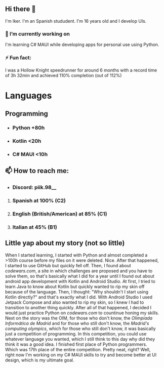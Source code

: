 ## Hi there 👋
I'm Iker. I'm an Spanish stududent. I'm 16 years old and I develop UIs. 
### 🔭 I’m currently working on 
I'm learning C# MAUI while developing apps for personal use using Python.
### ⚡ Fun fact: 
I was a Hollow Knight speedrunner for around 6 months with a record time of 3h 32min and achieved 110% completion (out of 112%)
# Languages
## Programming
- ### Python  +80h 
- ### Kotlin  <20h
- ### C# MAUI <10h
## 📫 How to reach me:
- ### Discord: piik.98__
1. ### Spanish at 100% (C2)
2. ### English (British/American) at 85% (C1)
3. ### Italian at 45% (B1)
## Little yap about my story (not so little)
When I started learning, I started with Python and almost completed a >100h course before my files on it were deleted. Nice.
After that happened, I started to use GitHub but quickly fell off. Then, I found about _codewars.com_, a site in which challenges are proposed and 
you have to solve them, so that's basically what I did for a year until I found out about android app development with Kotlin and Android Studio.
At first, I tried to learn Java to know about Kotlin but quickly wanted to rip my skin off because of the language. Then, I thought: 
"Why shouldn't I start using Kotlin directly?" and that's exactly what I did. With Android Studio I used Jetpack Compose and also wanted to rip my
skin, so I knew I had to transition to another thing quickly. After all of that happened, I decided I would just practice Python on _codewars.com_ to
countinue honing my skills. Next on the story was the OIM, for those who don't know, the *Olimpiada Informática de Madrid* and for those who still don't
know, the *Madrid's computing olympics*, which for those who still don't know, it was basically just a competition of programming. In this competition, you 
could use whatever language you wanted, which I still think to this day why did they think it was a good idea. I finished first place of Python programmers. Which 
was 17th place of the entire competition. Pretty neat, right? Well, right now I'm working on my C# MAUI skills to try and become better at UI design, which is
my ultimate goal.

<!--
**Piker98988/Piker98988** is a ✨ _special_ ✨ repository because its `README.md` (this file) appears on your GitHub profile.

Here are some ideas to get you started:

- 🔭 I’m currently working on ...
- 🌱 I’m currently learning ...
- 👯 I’m looking to collaborate on ...
- 🤔 I’m looking for help with ...
- 💬 Ask me about ...
- 📫 How to reach me: ...
- 😄 Pronouns: ...
- ⚡ Fun fact: ...
-->
